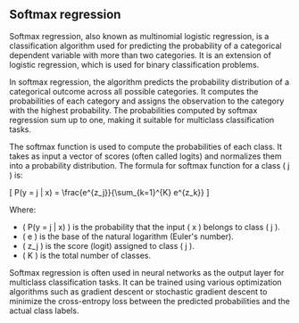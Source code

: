 ## Softmax regression

Softmax regression, also known as multinomial logistic regression, is a classification algorithm used for predicting the probability of a categorical dependent variable with more than two categories. It is an extension of logistic regression, which is used for binary classification problems.

In softmax regression, the algorithm predicts the probability distribution of a categorical outcome across all possible categories. It computes the probabilities of each category and assigns the observation to the category with the highest probability. The probabilities computed by softmax regression sum up to one, making it suitable for multiclass classification tasks.

The softmax function is used to compute the probabilities of each class. It takes as input a vector of scores (often called logits) and normalizes them into a probability distribution. The formula for softmax function for a class \( j \) is:

\[ P(y = j | x) = \frac{e^{z_j}}{\sum_{k=1}^{K} e^{z_k}} \]

Where:
- \( P(y = j | x) \) is the probability that the input \( x \) belongs to class \( j \).
- \( e \) is the base of the natural logarithm (Euler's number).
- \( z_j \) is the score (logit) assigned to class \( j \).
- \( K \) is the total number of classes.

Softmax regression is often used in neural networks as the output layer for multiclass classification tasks. It can be trained using various optimization algorithms such as gradient descent or stochastic gradient descent to minimize the cross-entropy loss between the predicted probabilities and the actual class labels.